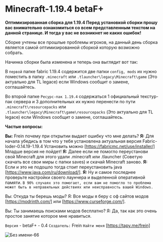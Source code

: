 # Minecraft-1.19.4 betaF+
**Оптимизированная сборка для 1.19.4 
Перед установкой сборки прошу вас внимательно ознакомиться со всем представленным текстом на данной странице. И тогда у вас не возникнет не каких ошибок!**


Сборке учтены все прошлые проблемы игроков, на данный день сборка является самой оптимизированной сборкой которую возможно собрать.

Начинка сборки была изменена  и теперь она выглядит вот так: 

В `первой` папке fabric 1.19.4 содержится две папки `config, mods` их нужно поместить в папку `.minecraft` или `.tlauncher\legacy\Minecraft\game` (Это актуально для TL legace) если Windows сообщит о замене, соглашайтесь. 

Во второй папке `Ресурс-пак 1.19.4` содержаться 1 официальный текстур-пак сервера и 3 дополнительных их  нужно перенести по пути `.minecraft\resourcepacks` или `.tlauncher\legacy\Minecraft\game\resourcepacks` (Это актуально для TL legace) если Windows сообщит о замене, соглашайтесь.

**Частые вопросы:** 

**Вы:** Frein почему при открытии выдает ошибку что мне делать? 
**Я:**  Для начала убедись в том что у тебя установлена актуальная версия Fabric-loder-0.14.19-1.19.4 Установить можно [https://fabricmc.net/use/installer/] Младше версия не пойдет! 
**Я:** Далее если не помогло переустанови свой Minecraft для этого удали .minecraft или .tlauncher (Советую скачать все свои миры с папки saves) и скачай Minecraft заново. 
**Я:** Если и это не подошло тогда стоит переустановить java [https://www.java.com/ru/download/]. 
**Я:** Ну и самое последнее проверьте настройки своего лаунчера и выделенной оперативной памяти.
``В 90% случаях это помогает, если вам не помогло то проблема может быть в неправильных действиях или неисправность вашей Windows.`` 
 

Вы: Откуда ты берешь моды? 
Я:  Все моды я беру с оф сайтов модов [https://modrinth.com/] или [https://www.curseforge.com/].

Вы: Ты занимаешь поисками модов бесплатно? 
Я:  Да, так как это очень простое занятие которое мне нравиться. 


 `Версия` - betaF+ - 0.4 
 `Создатель:` Frein
 `Найти меня` [https://tapy.me/frein]  

![Без имени-66](https://user-images.githubusercontent.com/129336995/230961164-a570fa94-4ea7-459c-92d8-731e6833724c.png)



